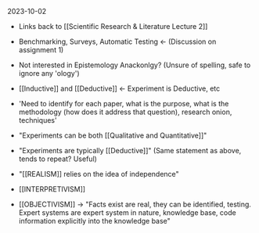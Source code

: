 2023-10-02

* Links back to [[Scientific Research & Literature Lecture 2]]

* Benchmarking, Surveys, Automatic Testing <- (Discussion on assignment 1)

* Not interested in Epistemology Anackonlgy? (Unsure of spelling, safe to ignore any 'ology')

* [[Inductive]] and [[Deductive]] <- Experiment is Deductive, etc

* 'Need to identify for each paper, what is the purpose, what is the methodology (how does it address that question), research onion, techniques'

* "Experiments can be both [[Qualitative and Quantitative]]"

* "Experiments are typically [[Deductive]]" (Same statement as above, tends to repeat? Useful)

* "[[REALISM]] relies on the idea of independence"

* [[INTERPRETIVISM]]

* [[OBJECTIVISM]] -> "Facts exist are real, they can be identified, testing. Expert systems are expert system in nature, knowledge base, code information explicitly into the knowledge base"